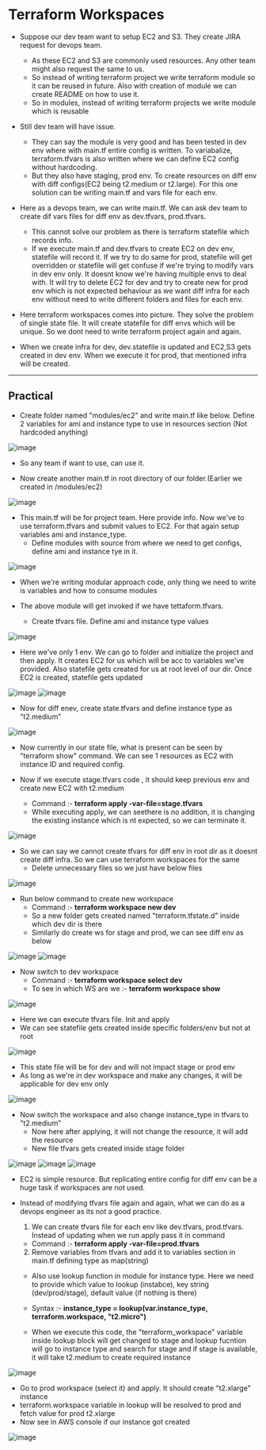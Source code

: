 # Terraform Workspaces

- Suppose our dev team want to setup EC2 and S3. They create JIRA request for devops team.
  - As these EC2 and S3 are commonly used resources. Any other team might also request the same to us.
  - So instead of writing terraform project we write terraform module so it can be reused in future. Also with creation of module we can create README on how to use it.
  - So in modules, instead of writing terraform projects we write module which is reusable
 
- Still dev team will have issue.
  - They can say the module is very good and has been tested in dev env where with main.tf entire config is written. To variabalize, terraform.tfvars is also written where we can define EC2 config without hardcoding.
  - But they also have staging, prod env. To create resources on diff env with diff configs(EC2 being t2.medium or t2.large). For this one solution can be writing main.tf and vars file for each env.
 
- Here as a devops team, we can write main.tf. We can ask dev team to create dif vars files for diff env as dev.tfvars, prod.tfvars.
  - This cannot solve our problem as there is terraform statefile which records info.
  - If we execute main.tf and dev.tfvars to create EC2 on dev env, statefile will record it. If we try to do same for prod, statefile will get overridden or statefile will get confuse if we're trying to modify vars in dev env only. It doesnt know we're having multiple envs to deal with. It will try to delete EC2 for dev and try to create new for prod env which is not expected behaviour as we want diff infra for each env without need to write different folders and files for each env.
 
- Here terraform workspaces comes into picture. They solve the problem of single state file. It will create statefile for diff envs which will be unique. So we dont need to write terraform project again and again.
- When we create infra for dev, dev.statefile is updated and EC2,S3 gets created in dev env. When we execute it for prod, that mentioned infra will be created.

-------------------------------------------------------------------------------------

Practical
-
- Create folder named "modules/ec2" and write main.tf like below. Define 2 variables for ami and instance type to use in resources section (Not hardcoded anything)

![image](https://github.com/user-attachments/assets/7056066a-61e4-4971-a03b-a71d5767a24e)

- So any team if want to use, can use it.

- Now create another main.tf in root directory of our folder.(Earlier we created in /modules/ec2)

![image](https://github.com/user-attachments/assets/a2df9820-fc16-44f0-9aef-5e45d707416c)

- This main.tf will be for project team. Here provide info. Now we've to use terraform.tfvars and submit values to EC2. For that again setup variables ami and instance_type.
  - Define modules with source from where we need to get configs, define ami and instance tye in it. 

![image](https://github.com/user-attachments/assets/d8e03de9-f367-4196-87e4-0a2a8ab4b4e0)

- When we're writing modular approach code, only thing we need to write is variables and how to consume modules

- The above module will get invoked if we have tettaform.tfvars.
  - Create tfvars file. Define ami and instance type values
 
![image](https://github.com/user-attachments/assets/d7c2b58a-3cba-4e74-a462-ab2ff4652384)

- Here we've only 1 env. We can go to folder and initialize the project and then apply. It creates EC2 for us which will be acc to variables we've provided. Also statefile gets created for us at root level of our dir. Once EC2 is created, statefile gets updated

![image](https://github.com/user-attachments/assets/17e10602-d430-4894-93ef-3f466667dafa)
![image](https://github.com/user-attachments/assets/cf02680e-e093-44bb-aadc-4b76eb455837)

- Now for diff enev, create state.tfvars and define instance type as "t2.medium"

![image](https://github.com/user-attachments/assets/3d10e4fd-afa8-4711-ae3c-fdb1af6092c7)

- Now currently in our state file, what is present can be seen by "terraform show" command. We can see 1 resources as EC2 with instance ID and required config.

- Now if we execute stage.tfvars code , it should keep previous env and create new EC2 with t2.medium
  - Command :- **terraform apply -var-file=stage.tfvars**
  - While executing apply, we can seethere is no addition, it is changing the existing instance which is nt expected, so we can terminate it.
 
![image](https://github.com/user-attachments/assets/9bf3d0ad-d9d4-414c-b687-dfa795a53197)
 
- So we can say we cannot create tfvars for diff env in root dir as it doesnt create diff infra. So we can use terraform workspaces for the same
  - Delete unnecessary files so we just have below files
 
![image](https://github.com/user-attachments/assets/f81d53f8-cc0d-41c2-acbc-8974da6240ea)

- Run below command to create new workspace
  - Command :- **terraform workspace new dev**
  - So a new folder gets created named "terraform.tfstate.d" inside which dev dir is there
  - Similarly do create ws for stage and prod, we can see diff env as below
 
![image](https://github.com/user-attachments/assets/ab442b82-3737-4f2a-9d0b-cc9045129053)
![image](https://github.com/user-attachments/assets/72590636-d699-4937-881f-aa446a3046bc)

- Now switch to dev workspace
  - Command :- **terraform workspace select dev**
  - To see in which WS are we :- **terraform workspace show**

![image](https://github.com/user-attachments/assets/8602d89c-9a80-42e4-a0d1-868a606e1a9a)

  - Here we can execute tfvars file. Init and apply
  - We can see statefile gets created inside specific folders/env but not at root

![image](https://github.com/user-attachments/assets/0ecce62f-4ed5-4982-b2c2-025d346d2b7c)

  - This state file will be for dev and will not impact stage or prod env
  - As long as we're in dev workspace and make any changes, it will be applicable for dev env only

![image](https://github.com/user-attachments/assets/30dcc3f7-4bef-433c-8d2c-bb1f2ae13713)

- Now switch the workspace and also change instance_type in tfvars to "t2.medium"
  - Now here after applying, it will not change the resource, it will add the resource
  - New file tfvars gets created inside stage folder
 
![image](https://github.com/user-attachments/assets/52b0be20-769b-4504-bb9a-2daa31f4527a)
![image](https://github.com/user-attachments/assets/eb212650-a4f8-4b0e-b3b5-273fffe7eea4)
![image](https://github.com/user-attachments/assets/08f3d62e-31e7-437e-8736-ab9e8625495b)


- EC2 is simple resource. But replicating entire config for diff env can be a huge task if workspaces are not used.

- Instead of modifying tfvars file again and again, what we can do as a devops engineer as its not a good practice.
  1. We can create tfvars file for each env like dev.tfvars, prod.tfvars. Instead of updating when we run apply pass it in command
  - Command :- **terraform apply -var-file=prod.tfvars**

  2. Remove variables from tfvars and add it to variables section in main.tf defining type as map(string)
  - Also use lookup function in module for instance type. Here we need to provide which value to lookup (instabce), key string (dev/prod/stage), default value (if nothing is there)
  - Syntax :-   **instance_type = lookup(var.instance_type, terraform.workspace, "t2.micro")**

  - When we execute this code, the "terraform_workspace" variable inside lookup block will get changed to stage and lookup fucntion will go to instance type and search for stage and if stage is available, it will take t2.medium to create required instance
 
![image](https://github.com/user-attachments/assets/92c5b9e3-367e-4fda-8df7-c9f89c131262)

  - Go to prod workspace (select it) and apply. It should create "t2.xlarge" instance
  - terraform.workspace variable in lookup will be resolved to prod and fetch value for prod t2.xlarge
  - Now see in AWS console if our instance got created

![image](https://github.com/user-attachments/assets/c0012c07-12a6-49fb-bd64-5ee574c715a5)

